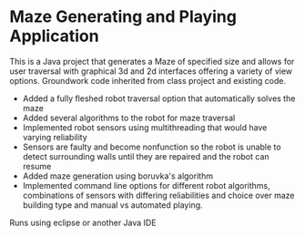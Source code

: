 # Maze Generating and Playing Application

This is a Java project that generates a Maze of specified size and allows for user traversal with graphical 3d and 2d interfaces offering a variety of view options. Groundwork code inherited from class project and existing code. 
* Added a fully fleshed robot traversal option that automatically solves the maze
* Added several algorithms to the robot for maze traversal
* Implemented robot sensors using multithreading that would have varying reliability
* Sensors are faulty and become nonfunction so the robot is unable to detect surrounding walls until they are repaired and the robot can resume
* Added maze generation using boruvka's algorithm
* Implemented command line options for different robot algorithms, combinations of sensors with differing reliabilities and choice over maze building type and manual vs automated playing.

Runs using eclipse or another Java IDE
